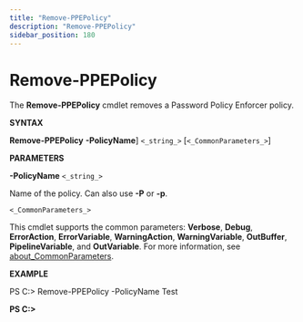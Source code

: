```yaml
---
title: "Remove-PPEPolicy"
description: "Remove-PPEPolicy"
sidebar_position: 180
---
```


# Remove-PPEPolicy

The **Remove-PPEPolicy** cmdlet removes a Password Policy Enforcer policy.

**SYNTAX**

**Remove-PPEPolicy** **-PolicyName**] `<_string_>` [`<_CommonParameters_>`]

**PARAMETERS**

**-PolicyName** `<_string_>`

Name of the policy. Can also use **-P** or **-p**.

`<_CommonParameters_>`

This cmdlet supports the common parameters: **Verbose**, **Debug**, **ErrorAction**,
**ErrorVariable**, **WarningAction**, **WarningVariable**, **OutBuffer**, **PipelineVariable**, and
**OutVariable**. For more information, see [about_CommonParameters](https://learn.microsoft.com/en-us/powershell/module/microsoft.powershell.core/about/about_commonparameters?view=powershell-7.5).

**EXAMPLE**

PS C:\> Remove-PPEPolicy -PolicyName Test

**PS C:\>**
